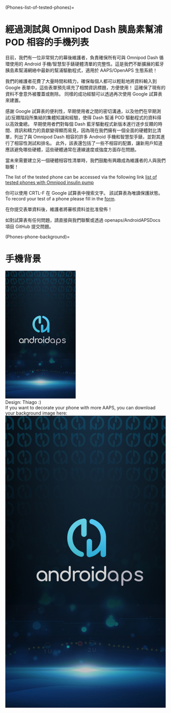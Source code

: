 (Phones-list-of-tested-phones)=

# 經過測試與 Omnipod Dash 胰島素幫浦 POD 相容的手機列表

目前，我們有一位非常努力的幕後維護者，負責確保所有可與 Omnipod Dash 循環使用的 Android 手機/智慧型手錶硬體清單的完整性。這是我們不斷擴展的藍牙胰島素幫浦網絡中最新的幫浦驅動程式，適用於 AAPS/OpenAPS 生態系統！

我們的維護者花費了大量時間和精力，確保每個人都可以輕鬆地將資料輸入到 Google 表單中，這些表單預先填充了相關資訊標題，方便使用！ 這確保了現有的資料不會意外被覆蓋或刪除。 同樣的成功經驗可以透過再次使用 Google 試算表來建置。

感謝 Google 試算表的便利性，早期使用者之間的密切溝通，以及他們在早期測試/反饋階段所集結的集體知識和經驗，使得 Dash 幫浦 POD 驅動程式的資料得以高效彙總。 早期使用者們對每個 Dash 藍牙驅動程式新版本進行逐步反饋的時間、資訊和精力的貢獻變得顯而易見，因為現在我們擁有一個全面的硬體對比清單，列出了與 Omnipod Dash 相容的許多 Android 手機和智慧型手錶，並對其進行了相容性測試和排名。 此外，該表還包括了一些不相容的配置，讓新用戶知道應該避免哪些硬體，這些硬體通常在連線速度或強度方面存在問題。

當未來需要建立另一個硬體相容性清單時，我們鼓勵有興趣成為維護者的人與我們聯繫！

The list of the tested phone can be accessed via the following link [list of tested phones with Omnipod insulin pump](https://docs.google.com/spreadsheets/d/1zO-Vf3wv0jji5Gflk6pe48oi348ApF5RvMcI6NG5TnY)

你可以使用 CRTL-F 在 Google 試算表中搜索文字。 該試算表為唯讀保護狀態。 To record your test of a phone please fill in the [form](https://forms.gle/g7GbSkMCTfFrWKjSA).

在你提交表單資料後，維護者將審核資料並批准發佈！

如對試算表有任何問題，請直接與我們聯繫或透過 openaps/AndroidAPSDocs 項目 GitHub 提交問題。

(Phones-phone-background)=

# 手機背景

![phone background](../images/bg_phone_thump.jpg) </br>
Design: Thiago :) </br>
If you want to decorate your phone with more AAPS, you can download your background image here: ![Background in high resolution.](../images/bg_phone.jpg)
